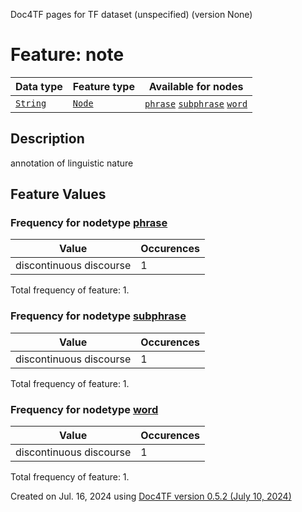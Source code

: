 Doc4TF pages for TF dataset (unspecified) (version None)
# Feature: note
Data type|Feature type|Available for nodes
---|---|---
[`String`](featuresbydatatype.md#string)|[`Node`](featuresbytype.md#node)| [`phrase`](featuresbynodetype.md#phrase)  [`subphrase`](featuresbynodetype.md#subphrase)  [`word`](featuresbynodetype.md#word) 
## Description
annotation of linguistic nature
## Feature Values
### Frequency for nodetype [phrase](featuresbynodetype.md#phrase)
Value|Occurences
---|---
discontinuous discourse|1

Total frequency of feature: 1.
 ### Frequency for nodetype [subphrase](featuresbynodetype.md#subphrase)
Value|Occurences
---|---
discontinuous discourse|1

Total frequency of feature: 1.
 ### Frequency for nodetype [word](featuresbynodetype.md#word)
Value|Occurences
---|---
discontinuous discourse|1

Total frequency of feature: 1.
  

Created on Jul. 16, 2024 using [Doc4TF version 0.5.2 (July 10, 2024)](https://github.com/tonyjurg/Doc4TF/blob/main/CreateFeatureDoc.ipynb) 